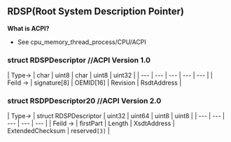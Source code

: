 ## RDSP(Root System Description Pointer)

**What is ACPI?**
- See cpu_memory_thread_process/CPU/ACPI

### struct RDSPDescriptor          //ACPI Version 1.0

| Type-> | char | uint8 | char | uint8 | uint32 |
| --- | --- | --- | --- | --- |
| Feild -> | signature[8] | OEMID[16] | Revision | RsdtAddress |

### struct RSDPDescriptor20       //ACPI Version 2.0

| Type-> | struct RDSPDescriptor | uint32 | uint64 | uint8 | uint8 |
| --- | --- | --- | --- | --- |
| Feild -> | firstPart | Length | XsdtAddress | ExtendedChecksum | reserved`[3]` |
